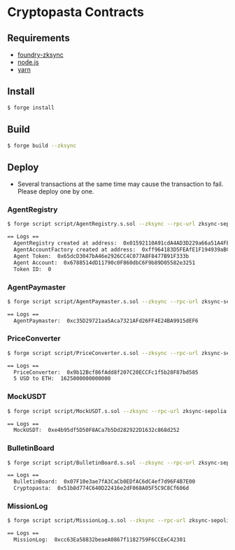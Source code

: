 # Cryptopasta Contracts

## Requirements

- [foundry-zksync](https://github.com/matter-labs/foundry-zksync)
- [node.js](https://nodejs.org/en/download/)
- [yarn](https://yarnpkg.com/getting-started/install)

## Install

```bash
$ forge install
```

## Build

```bash
$ forge build --zksync
```

## Deploy

- Several transactions at the same time may cause the transaction to fail. Please deploy one by one.

### AgentRegistry

```bash
$ forge script script/AgentRegistry.s.sol --zksync --rpc-url zksync-sepolia --account piatoss --sender 0x965B0E63e00E7805569ee3B428Cf96330DFc57EF --legacy --broadcast -vvvv

== Logs ==
  AgentRegistry created at address:  0x01592110A91cdA4AD3D229a66a51A4FEeb0Db922
  AgentAccountFactory created at address:  0xff964183D5FEAfE1F194939aB00d423348277f6d
  Agent Token:  0x65dcD3047bA46e2926CC4C077A8F8477B91F333b
  Agent Account:  0x6788514dD11790c0F860dbC6F9b89D05582e3251
  Token ID:  0
```

### AgentPaymaster

```bash
$ forge script script/AgentPaymaster.s.sol --zksync --rpc-url zksync-sepolia --account piatoss --sender 0x965B0E63e00E7805569ee3B428Cf96330DFc57EF --legacy --broadcast -vvvv

== Logs ==
  AgentPaymaster:  0xc35D29721aa5Aca7321AFd26FF4E24BA9915dEF6
```

### PriceConverter

```bash
$ forge script script/PriceConverter.s.sol --zksync --rpc-url zksync-sepolia --account piatoss --sender 0x965B0E63e00E7805569ee3B428Cf96330DFc57EF --legacy --broadcast -vvvv

== Logs ==
  PriceConverter:  0x9b12Bcf86fAdd8f207C20ECCFc1f5b28F87bd585
  5 USD to ETH:  1625000000000000
```

### MockUSDT

```bash
$ forge script script/MockUSDT.s.sol --zksync --rpc-url zksync-sepolia --account piatoss --sender 0x965B0E63e00E7805569ee3B428Cf96330DFc57EF --legacy --broadcast -vvvv

== Logs ==
  MockUSDT:  0xe4b95df5D50F8ACa7b5Dd282922D1632c868d252
```

### BulletinBoard

```bash
$ forge script script/BulletinBoard.s.sol --zksync --rpc-url zksync-sepolia --account piatoss --sender 0x965B0E63e00E7805569ee3B428Cf96330DFc57EF --legacy --broadcast -vvvv

== Logs ==
  BulletinBoard:  0x07F10e3ae7fA3CaCb0EDfAC6dC4ef7d96F4B7E00
  Cryptopasta:  0x51b8d774C640D22416e2dF068A05F5C9C8Cf606d
```

### MissionLog

```bash
$ forge script script/MissionLog.s.sol --zksync --rpc-url zksync-sepolia --account piatoss --sender 0x965B0E63e00E7805569ee3B428Cf96330DFc57EF --legacy --broadcast -vvvv

== Logs ==
  MissionLog:  0xcc63Ea58832beaeA0867f1182759F6CCEeC42301
```
